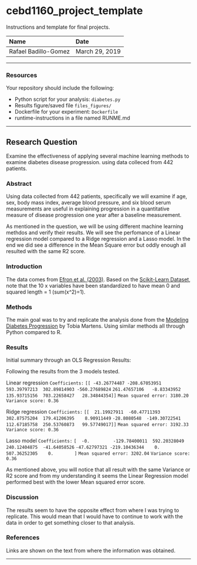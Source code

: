 # cebd1160_project_template
Instructions and template for final projects.

| Name | Date |
|:-------|:---------------|
|Rafael Badillo-Gomez | March 29, 2019|

-----

### Resources
Your repository should include the following:

- Python script for your analysis: `diabetes.py`
- Results figure/saved file `files_figures/`
- Dockerfile for your experiment: `Dockerfile`
- runtime-instructions in a file named RUNME.md

-----

## Research Question

Examine the effectiveness of applying several machine learning methods to examine diabetes disease progression. using data colleced from 442 patients.

### Abstract

Using data collected from 442 patients, specifically we will examine if age, sex, body mass index, average blood pressure, and six blood serum measurements are useful in explaining progression in a quantitative measure of disease progression one year after a baseline measurement.

As mentioned in the question, we will be using different machine learning methdos and verify their results. We will see the perfomance of a Linear regression model compared to a Ridge regression and a Lasso model. In the end we did see a difference in the Mean Square error but oddly enough all resulted with the same R2 score.

### Introduction

The data comes from [Efron et al. (2003)](http://web.stanford.edu/~hastie/Papers/LARS/LeastAngle_2002.pdf). Based on the [Scikit-Learn Dataset](https://scikit-learn.org/stable/datasets/index.html#diabetes-dataset), note that the 10 x variables have been standardized to have mean 0 and squared length = 1 (sum(x^2)=1).

### Methods

The main goal was to try and replicate the analysis done from the [Modeling Diabetes Progression](http://rstudio-pubs-static.s3.amazonaws.com/179696_4ec63b7308fb45238f7e3aad1abffd76.html) by Tobia Martens. Using similar methods all through Python compared to R.

### Results

Initial summary through an OLS Regression Results:


Following the results from the 3 models tested.

Linear regression
`Coefficients:`
 `[[ -43.26774487 -208.67053951  593.39797213  302.89814903 -560.27689824`
   `261.47657106   -8.83343952  135.93715156  703.22658427   28.34844354]]`
`Mean squared error: 3180.20`
`Variance score: 0.36`

Ridge regression
`Coefficients:` 
 `[[  21.19927911  -60.47711393  302.87575204  179.41206395    8.90911449`
   `-28.8080548  -149.30722541  112.67185758  250.53760873   99.57749017]]`
`Mean squared error: 3192.33`
`Variance score: 0.36`

Lasso model
`Coefficients:` 
 `[  -0.         -129.78400011  592.20328049  240.12404875  -41.64058526`
  `-47.62797321 -219.10436344    0.          507.36252305    0.        ]`
`Mean squared error: 3202.04`
`Variance score: 0.36`


As mentioned above, you will notice that all result with the same Variance or R2 score and from my understanding it seems the Linear Regression model performed best with the lower Mean squared error score.

### Discussion

The results seem to have the opposite effect from where I was trying to replicate. This would mean that I would have to continue to work with the data in order to get something closer to that analysis.

### References
Links are shown on the text from where the information was obtained.

-------
